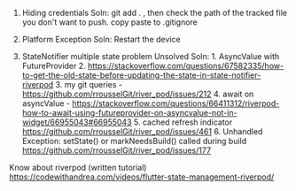 
1. Hiding credentials 
      Soln:
    git add . , then check the path of the tracked file you don't want to push. copy paste to      .gitignore

2. Platform Exception
      Soln:
     Restart the device

3. StateNotifier multiple state problem
     Unsolved 
      Soln: 
       1. AsyncValue with FutureProvider
       2. https://stackoverflow.com/questions/67582335/how-to-get-the-old-state-before-updating-the-state-in-state-notifier-riverpod
       3. my git queries - https://github.com/rrousselGit/river_pod/issues/212
       4. await on asyncValue - https://stackoverflow.com/questions/66411312/riverpod-how-to-await-using-futureprovider-on-asyncvalue-not-in-widget/66955043#66955043
       5. cached refresh indicator
https://github.com/rrousselGit/river_pod/issues/461
       6. Unhandled Exception: setState() or markNeedsBuild() called during build  
https://github.com/rrousselGit/river_pod/issues/177



Know about riverpod (written tutorial)
https://codewithandrea.com/videos/flutter-state-management-riverpod/